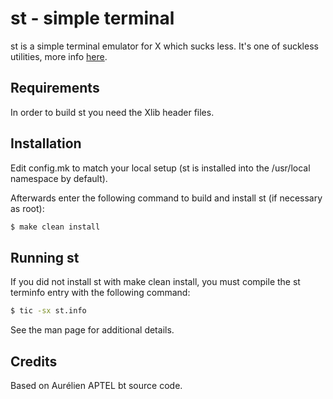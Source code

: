 # st - simple terminal

st is a simple terminal emulator for X which sucks less. It's one of suckless utilities, more info [here](https://st.suckless.org/).

## Requirements

In order to build st you need the Xlib header files.

## Installation

Edit config.mk to match your local setup (st is installed into
the /usr/local namespace by default).

Afterwards enter the following command to build and install st (if
necessary as root):

```bash
$ make clean install
```

## Running st

If you did not install st with make clean install, you must compile
the st terminfo entry with the following command:

```bash
$ tic -sx st.info
```

See the man page for additional details.

## Credits

Based on Aurélien APTEL <aurelien dot aptel at gmail dot com> bt source code.

